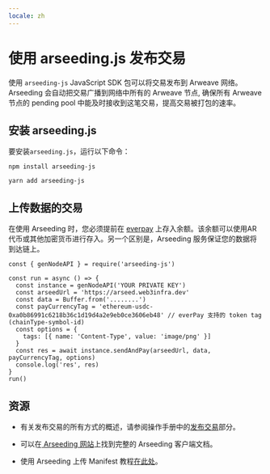 ```yaml
---
locale: zh
---
```

# 使用 arseeding.js 发布交易
使用 `arseeding-js` JavaScript SDK 包可以将交易发布到 Arweave 网络。 Arseeding 会自动把交易广播到网络中所有的 Arweave 节点, 确保所有 Arweave 节点的 pending pool 中能及时接收到这笔交易，提高交易被打包的速率。

## 安装 arseeding.js
要安装`arseeding.js`，运行以下命令：

<CodeGroup>
  <CodeGroupItem title="NPM">

```console:no-line-numbers
npm install arseeding-js
```

  </CodeGroupItem>
  <CodeGroupItem title="YARN">

```console:no-line-numbers
yarn add arseeding-js
```

  </CodeGroupItem>
</CodeGroup>

## 上传数据的交易
在使用 Arseeding 时，您必须提前在 [everpay](https://app.everpay.io/) 上存入余额。该余额可以使用AR代币或其他加密货币进行存入。另一个区别是，Arseeding 服务保证您的数据将到达链上。

```js:no-line-numbers
const { genNodeAPI } = require('arseeding-js')

const run = async () => {
  const instance = genNodeAPI('YOUR PRIVATE KEY')
  const arseedUrl = 'https://arseed.web3infra.dev'
  const data = Buffer.from('........')
  const payCurrencyTag = 'ethereum-usdc-0xa0b86991c6218b36c1d19d4a2e9eb0ce3606eb48' // everPay 支持的 token tag (chainType-symbol-id)
  const options = {
    tags: [{ name: 'Content-Type', value: 'image/png' }]
  }
  const res = await instance.sendAndPay(arseedUrl, data, payCurrencyTag, options)
  console.log('res', res)
}
run()
```


## 资源
* 有关发布交易的所有方式的概述，请参阅操作手册中的[发布交易](../../concepts/post-transactions.md)部分。

* 可以在[ Arseeding 网站](https://web3infra.dev/docs/arseeding/introduction/lightNode/)上找到完整的 Arseeding 客户端文档。

* 使用 Arseeding 上传 Manifest 教程[在此处](https://web3infra.dev/docs/arseeding/sdk/arseeding-js/manifest/)。